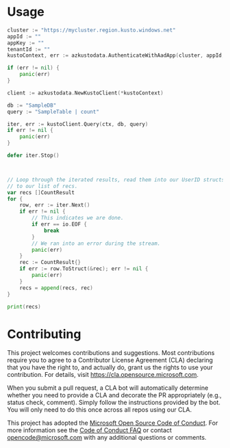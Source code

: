 
# Usage

```go
cluster := "https://mycluster.region.kusto.windows.net"
appId := ""
appKey := ""
tenantId := ""
kustoContext, err := azkustodata.AuthenticateWithAadApp(cluster, appId, appKey, tenantId)

if (err != nil) {
    panic(err)
}

client := azkustodata.NewKustoClient(*kustoContext)

db := "SampleDB"
query := "SampleTable | count"

iter, err := kustoClient.Query(ctx, db, query)
if err != nil {
    panic(err)
}

defer iter.Stop()



// Loop through the iterated results, read them into our UserID structs and append them
// to our list of recs.
var recs []CountResult
for {
    row, err := iter.Next()
    if err != nil {
        // This indicates we are done.
        if err == io.EOF {
            break
        }
        // We ran into an error during the stream.
        panic(err)
    }
    rec := CountResult{}
    if err := row.ToStruct(&rec); err != nil {
        panic(err)
    }
    recs = append(recs, rec)
}

print(recs)
```

# Contributing

This project welcomes contributions and suggestions.  Most contributions require you to agree to a
Contributor License Agreement (CLA) declaring that you have the right to, and actually do, grant us
the rights to use your contribution. For details, visit https://cla.opensource.microsoft.com.

When you submit a pull request, a CLA bot will automatically determine whether you need to provide
a CLA and decorate the PR appropriately (e.g., status check, comment). Simply follow the instructions
provided by the bot. You will only need to do this once across all repos using our CLA.

This project has adopted the [Microsoft Open Source Code of Conduct](https://opensource.microsoft.com/codeofconduct/).
For more information see the [Code of Conduct FAQ](https://opensource.microsoft.com/codeofconduct/faq/) or
contact [opencode@microsoft.com](mailto:opencode@microsoft.com) with any additional questions or comments.
